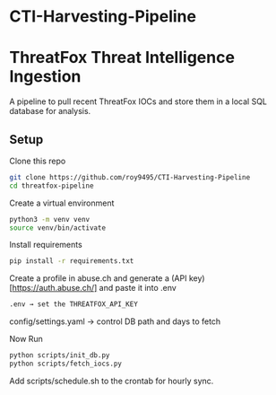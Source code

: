 # CTI-Harvesting-Pipeline

# ThreatFox Threat Intelligence Ingestion

A pipeline to pull recent ThreatFox IOCs and store them in a local SQL database for analysis.

## Setup

Clone this repo
```bash
git clone https://github.com/roy9495/CTI-Harvesting-Pipeline
cd threatfox-pipeline
```
Create a virtual environment
```bash
python3 -m venv venv
source venv/bin/activate
```

Install requirements
```bash
pip install -r requirements.txt
```
Create a profile in abuse.ch and generate a (API key)[https://auth.abuse.ch/] and paste it into .env 
```bash
.env → set the THREATFOX_API_KEY
```
config/settings.yaml → control DB path and days to fetch

Now Run
```bash
python scripts/init_db.py
python scripts/fetch_iocs.py
```

Add scripts/schedule.sh to the crontab for hourly sync.
